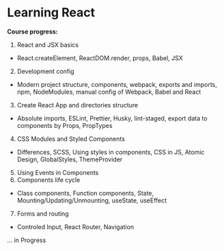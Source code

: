 # Learning React

**Course progress:**

1. React and JSX basics
  - React.createElement, ReactDOM.render, props, Babel, JSX
2. Development config
  - Modern project structure, components, webpack, exports and imports, npm, NodeModules, manual config of Webpack, Babel and React
3. Create React App and directories structure
  - Absolute imports, ESLint, Prettier, Husky, lint-staged, export data to components by Props, PropTypes
4. CSS Modules and Styled Components
  - Differences, SCSS, Using styles in components, CSS in JS, Atomic Design, GlobalStyles, ThemeProvider
5. Using Events in Components
6. Components life cycle
  - Class components, Function components, State, Mounting/Updating/Unmounting, useState, useEffect
7. Forms and routing
  - Controled Input, React Router, Navigation

... in Progress
